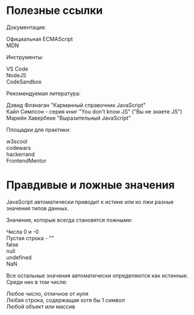 # Полезные ссылки

Документация:

Официальная ECMAScript  
MDN

Инструменты:

VS Code  
NodeJS  
CodeSandbox

Рекомендуемая литература:

Дэвид Флэнаган "Карманный справочник JavaScript"  
Кайл Симпсон - серия книг "You don't know JS" ("Вы не знаете JS")  
Марейн Хавербеке "Выразительный JavaScript"

Площадки для практики:

w3scool  
codewars  
hackerrand  
FrontendMentor  

# Правдивые и ложные значения
JavaScript автоматически приводит к истине или ко лжи разные значения типов данных.

Значения, которые всегда становятся ложными:

Числа 0 и -0  
Пустая строка - ""  
false  
null  
undefined  
NaN

Все остальные значения автоматически определяются как истинные. Среди них в том числе:

Любое число, отличное от нуля  
Любая строка, содержащая хотя бы 1 символ  
Любой объект или массив